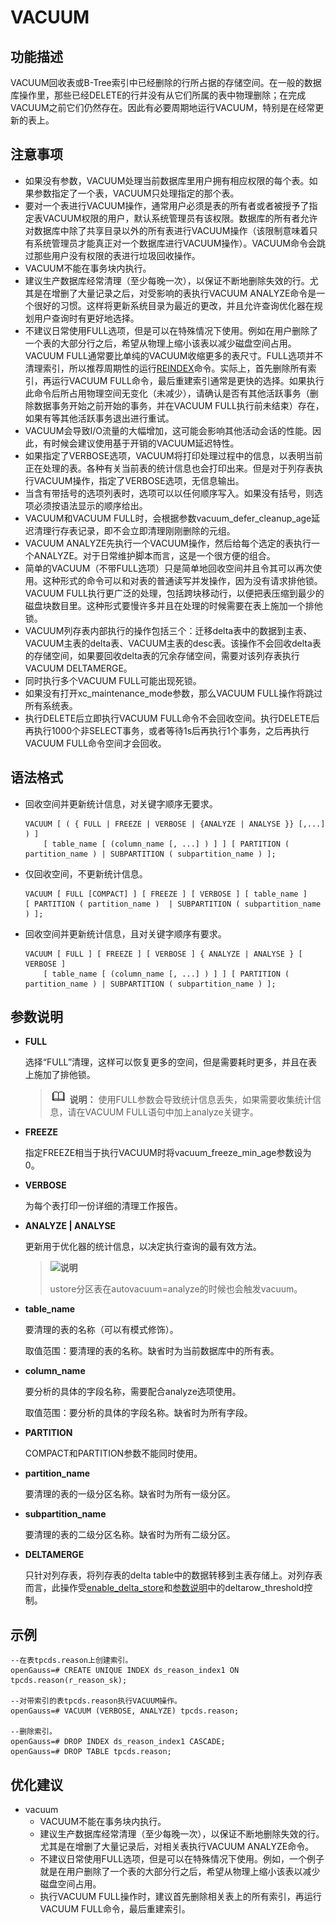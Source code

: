 # VACUUM<a name="ZH-CN_TOPIC_0289900615"></a>

## 功能描述<a name="zh-cn_topic_0283137096_zh-cn_topic_0237122195_zh-cn_topic_0059777503_sd160e2f29b7240d88e6b4e9c7c7b8ae3"></a>

VACUUM回收表或B-Tree索引中已经删除的行所占据的存储空间。在一般的数据库操作里，那些已经DELETE的行并没有从它们所属的表中物理删除；在完成VACUUM之前它们仍然存在。因此有必要周期地运行VACUUM，特别是在经常更新的表上。

## 注意事项<a name="zh-cn_topic_0283137096_zh-cn_topic_0237122195_zh-cn_topic_0059777503_sc14108b37ff240e98423cf0f3a02fc33"></a>

-   如果没有参数，VACUUM处理当前数据库里用户拥有相应权限的每个表。如果参数指定了一个表，VACUUM只处理指定的那个表。
-   要对一个表进行VACUUM操作，通常用户必须是表的所有者或者被授予了指定表VACUUM权限的用户，默认系统管理员有该权限。数据库的所有者允许对数据库中除了共享目录以外的所有表进行VACUUM操作（该限制意味着只有系统管理员才能真正对一个数据库进行VACUUM操作）。VACUUM命令会跳过那些用户没有权限的表进行垃圾回收操作。
-   VACUUM不能在事务块内执行。
-   建议生产数据库经常清理（至少每晚一次），以保证不断地删除失效的行。尤其是在增删了大量记录之后，对受影响的表执行VACUUM ANALYZE命令是一个很好的习惯。这样将更新系统目录为最近的更改，并且允许查询优化器在规划用户查询时有更好地选择。
-   不建议日常使用FULL选项，但是可以在特殊情况下使用。例如在用户删除了一个表的大部分行之后，希望从物理上缩小该表以减少磁盘空间占用。VACUUM FULL通常要比单纯的VACUUM收缩更多的表尺寸。FULL选项并不清理索引，所以推荐周期性的运行[REINDEX](REINDEX.md)命令。实际上，首先删除所有索引，再运行VACUUM FULL命令，最后重建索引通常是更快的选择。如果执行此命令后所占用物理空间无变化（未减少），请确认是否有其他活跃事务（删除数据事务开始之前开始的事务，并在VACUUM FULL执行前未结束）存在，如果有等其他活跃事务退出进行重试。
-   VACUUM会导致I/O流量的大幅增加，这可能会影响其他活动会话的性能。因此，有时候会建议使用基于开销的VACUUM延迟特性。
-   如果指定了VERBOSE选项，VACUUM将打印处理过程中的信息，以表明当前正在处理的表。各种有关当前表的统计信息也会打印出来。但是对于列存表执行VACUUM操作，指定了VERBOSE选项，无信息输出。
-   当含有带括号的选项列表时，选项可以以任何顺序写入。如果没有括号，则选项必须按语法显示的顺序给出。
-   VACUUM和VACUUM FULL时，会根据参数vacuum\_defer\_cleanup\_age延迟清理行存表记录，即不会立即清理刚刚删除的元组。
-   VACUUM ANALYZE先执行一个VACUUM操作，然后给每个选定的表执行一个ANALYZE。对于日常维护脚本而言，这是一个很方便的组合。
-   简单的VACUUM（不带FULL选项）只是简单地回收空间并且令其可以再次使用。这种形式的命令可以和对表的普通读写并发操作，因为没有请求排他锁。VACUUM FULL执行更广泛的处理，包括跨块移动行，以便把表压缩到最少的磁盘块数目里。这种形式要慢许多并且在处理的时候需要在表上施加一个排他锁。
-   VACUUM列存表内部执行的操作包括三个：迁移delta表中的数据到主表、VACUUM主表的delta表、VACUUM主表的desc表。该操作不会回收delta表的存储空间，如果要回收delta表的冗余存储空间，需要对该列存表执行VACUUM DELTAMERGE。
-   同时执行多个VACUUM FULL可能出现死锁。
-   如果没有打开xc\_maintenance\_mode参数，那么VACUUM FULL操作将跳过所有系统表。
-   执行DELETE后立即执行VACUUM FULL命令不会回收空间。执行DELETE后再执行1000个非SELECT事务，或者等待1s后再执行1个事务，之后再执行VACUUM FULL命令空间才会回收。

## 语法格式<a name="zh-cn_topic_0283137096_zh-cn_topic_0237122195_zh-cn_topic_0059777503_s6ae572813e4047dbafe371b136af69ae"></a>

-   回收空间并更新统计信息，对关键字顺序无要求。

    ```
    VACUUM [ ( { FULL | FREEZE | VERBOSE | {ANALYZE | ANALYSE }} [,...] ) ]
        [ table_name [ (column_name [, ...] ) ] ] [ PARTITION ( partition_name ) | SUBPARTITION ( subpartition_name ) ];
    ```

-   仅回收空间，不更新统计信息。

    ```
    VACUUM [ FULL [COMPACT] ] [ FREEZE ] [ VERBOSE ] [ table_name ] 
    [ PARTITION ( partition_name )  | SUBPARTITION ( subpartition_name ) ];
    ```

-   回收空间并更新统计信息，且对关键字顺序有要求。

    ```
    VACUUM [ FULL ] [ FREEZE ] [ VERBOSE ] { ANALYZE | ANALYSE } [ VERBOSE ] 
        [ table_name [ (column_name [, ...] ) ] ] [ PARTITION ( partition_name ) | SUBPARTITION ( subpartition_name ) ];
    ```


## 参数说明<a name="zh-cn_topic_0283137096_zh-cn_topic_0237122195_zh-cn_topic_0059777503_sbca5ac35b0f942659382ddcabe74ee42"></a>

-   **FULL**

    选择“FULL”清理，这样可以恢复更多的空间，但是需要耗时更多，并且在表上施加了排他锁。

    >![](public_sys-resources/icon-note.gif) **说明：** 
    >使用FULL参数会导致统计信息丢失，如果需要收集统计信息，请在VACUUM FULL语句中加上analyze关键字。

-   **FREEZE**

    指定FREEZE相当于执行VACUUM时将vacuum\_freeze\_min\_age参数设为0。

-   **VERBOSE**

    为每个表打印一份详细的清理工作报告。

- **ANALYZE | ANALYSE**

  更新用于优化器的统计信息，以决定执行查询的最有效方法。

  > **![](C:/Users/liyang/Desktop/openGauss/docs/content/zh/docs/Developerguide/public_sys-resources/icon-note.gif)说明**
  >
  > ustore分区表在autovacuum=analyze的时候也会触发vacuum。

-   **table\_name**

    要清理的表的名称（可以有模式修饰）。

    取值范围：要清理的表的名称。缺省时为当前数据库中的所有表。

-   **column\_name**

    要分析的具体的字段名称，需要配合analyze选项使用。

    取值范围：要分析的具体的字段名称。缺省时为所有字段。

-   **PARTITION**

    COMPACT和PARTITION参数不能同时使用。

-   **partition\_name**

    要清理的表的一级分区名称。缺省时为所有一级分区。

-   **subpartition\_name**

    要清理的表的二级分区名称。缺省时为所有二级分区。

-   **DELTAMERGE**

    只针对列存表，将列存表的delta table中的数据转移到主表存储上。对列存表而言，此操作受[enable\_delta\_store](zh-cn_topic_0289900911.md#zh-cn_topic_0283136577_zh-cn_topic_0237124705_section1035224982816)和[参数说明](CREATE-TABLE.md#zh-cn_topic_0283137629_zh-cn_topic_0237122117_zh-cn_topic_0059778169_s99cf2ac11c79436c93385e4efd7c4428)中的deltarow\_threshold控制。


## 示例<a name="zh-cn_topic_0283137096_zh-cn_topic_0237122195_zh-cn_topic_0059777503_s030f55570baf48f8978effdf4361bb45"></a>

```
--在表tpcds.reason上创建索引。
openGauss=# CREATE UNIQUE INDEX ds_reason_index1 ON tpcds.reason(r_reason_sk);

--对带索引的表tpcds.reason执行VACUUM操作。
openGauss=# VACUUM (VERBOSE, ANALYZE) tpcds.reason;

--删除索引。
openGauss=# DROP INDEX ds_reason_index1 CASCADE;
openGauss=# DROP TABLE tpcds.reason;
```

## 优化建议<a name="zh-cn_topic_0283137096_zh-cn_topic_0237122195_zh-cn_topic_0059777503_section34774208154224"></a>

-   vacuum
    -   VACUUM不能在事务块内执行。
    -   建议生产数据库经常清理（至少每晚一次），以保证不断地删除失效的行。尤其是在增删了大量记录后，对相关表执行VACUUM ANALYZE命令。
    -   不建议日常使用FULL选项，但是可以在特殊情况下使用。例如，一个例子就是在用户删除了一个表的大部分行之后，希望从物理上缩小该表以减少磁盘空间占用。
    -   执行VACUUM FULL操作时，建议首先删除相关表上的所有索引，再运行VACUUM FULL命令，最后重建索引。



